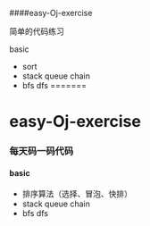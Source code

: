 ####easy-Oj-exercise

简单的代码练习

basic

- sort
- stack queue chain
- bfs dfs
=======
# easy-Oj-exercise
### 每天码一码代码
#### basic
- 排序算法（选择、冒泡、快排）
- stack queue chain
- bfs dfs

